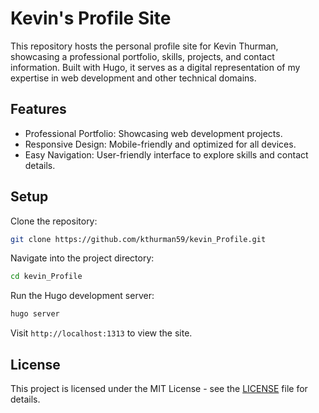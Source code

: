# Kevin's Profile Site

This repository hosts the personal profile site for Kevin Thurman, showcasing a professional portfolio, skills, projects, and contact information. Built with Hugo, it serves as a digital representation of my expertise in web development and other technical domains.

## Features
- Professional Portfolio: Showcasing web development projects.
- Responsive Design: Mobile-friendly and optimized for all devices.
- Easy Navigation: User-friendly interface to explore skills and contact details.

## Setup

Clone the repository:

```bash
git clone https://github.com/kthurman59/kevin_Profile.git
```

Navigate into the project directory:

```bash
cd kevin_Profile
```

Run the Hugo development server:

```bash
hugo server
```

Visit `http://localhost:1313` to view the site.

## License

This project is licensed under the MIT License - see the [LICENSE](LICENSE) file for details.
